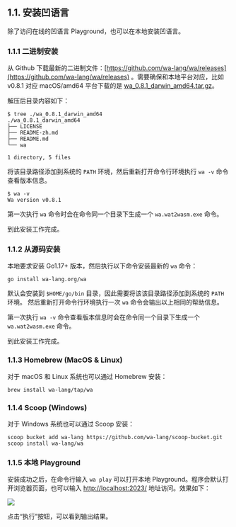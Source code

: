 ## 1.1. 安装凹语言

除了访问在线的凹语言 Playground，也可以在本地安装凹语言。

### 1.1.1 二进制安装

从 Github 下载最新的二进制文件：[https://github.com/wa-lang/wa/releases](https://github.com/wa-lang/wa/releases) 。需要确保和本地平台对应，比如 v0.8.1 对应 macOS/amd64 平台下载的是 [wa_0.8.1_darwin_amd64.tar.gz](https://github.com/wa-lang/wa/releases/download/v0.8.1/wa_0.8.1_darwin_amd64.tar.gz)。

解压后目录内容如下：

```
$ tree ./wa_0.8.1_darwin_amd64
./wa_0.8.1_darwin_amd64
├── LICENSE
├── README-zh.md
├── README.md
└── wa

1 directory, 5 files
```

将该目录路径添加到系统的 `PATH` 环境，然后重新打开命令行环境执行 `wa -v` 命令查看版本信息。

```
$ wa -v
Wa version v0.8.1
```

第一次执行 `wa` 命令时会在命令同一个目录下生成一个 `wa.wat2wasm.exe` 命令。

到此安装工作完成。

### 1.1.2 从源码安装

本地要求安装 Go1.17+ 版本，然后执行以下命令安装最新的 `wa` 命令：

```
go install wa-lang.org/wa
```

默认会安装到 `$HOME/go/bin` 目录，因此需要将该该目录路径添加到系统的 `PATH` 环境。
然后重新打开命令行环境执行一次 `wa` 命令会输出以上相同的帮助信息。

第一次执行 `wa -v` 命令查看版本信息时会在命令同一个目录下生成一个 `wa.wat2wasm.exe` 命令。

到此安装工作完成。

### 1.1.3 Homebrew (MacOS & Linux)

对于 macOS 和 Linux 系统也可以通过 Homebrew 安装：

```
brew install wa-lang/tap/wa
```

### 1.1.4 Scoop (Windows)

对于 Windows 系统也可以通过 Scoop 安装：

```
scoop bucket add wa-lang https://github.com/wa-lang/scoop-bucket.git
scoop install wa-lang/wa
```

### 1.1.5 本地 Playground

安装成功之后，在命令行输入 `wa play` 可以打开本地 Playground。程序会默认打开浏览器页面，也可以输入 [http://localhost:2023/](http://localhost:2023/) 地址访问。效果如下：

![](./images/playground-local-01.png)

点击“执行”按钮，可以看到输出结果。
